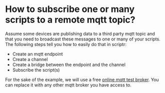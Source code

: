 # How to subscribe one or many scripts to a remote mqtt topic?

Assume some devices are publishing data to a third party mqtt topic and that you need to broadcast these messages to one or many of your scripts.
The following steps tell you how to easily do that in scriptr:

- Create an mqtt endpoint
- Create a channel
- Create a bridge between the endpoint and the channel
- Subscribe the script(s)

For the sake of the example, we will use a free [online mqtt test broker](https://test.mosquitto.org/). 
You can replace it with any other mqtt broker you have access to.


